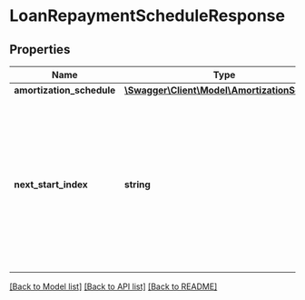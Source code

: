 # LoanRepaymentScheduleResponse

## Properties
Name | Type | Description | Notes
------------ | ------------- | ------------- | -------------
**amortization_schedule** | [**\Swagger\Client\Model\AmortizationSched[]**](AmortizationSched.md) |  | [optional] 
**next_start_index** | **string** | The next start index that indicates the next set of records to be fetched, if there are available. Typically, this value should be populated if the first response has the value of nextStartIndex. | [optional] 

[[Back to Model list]](../../README.md#documentation-for-models) [[Back to API list]](../../README.md#documentation-for-api-endpoints) [[Back to README]](../../README.md)

